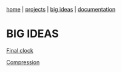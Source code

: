 [home](https://sanduran.github.io) | [projects](https://sanduran.github.io/projects) | [big ideas](https://sanduran.github.io/big_ideas) | [documentation](https://sanduran.github.io/documentation)

# BIG IDEAS
[Final clock](https://sanduran.github.io/big_ideas/finalClock)

[Compression](https://sanduran.github.io/big_ideas/compression)
